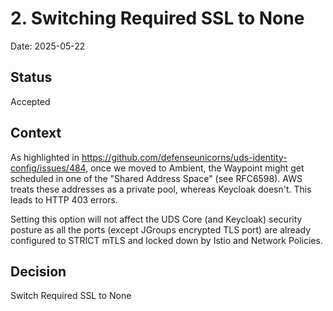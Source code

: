 # 2. Switching Required SSL to None

Date: 2025-05-22

## Status

Accepted

## Context

As highlighted in https://github.com/defenseunicorns/uds-identity-config/issues/484, once we moved to Ambient, the Waypoint might get scheduled in one of the "Shared Address Space" (see RFC6598). AWS treats these addresses as a private pool, whereas Keycloak doesn't. This leads to HTTP 403 errors.

Setting this option will not affect the UDS Core (and Keycloak) security posture as all the ports (except JGroups encrypted TLS port) are already configured to STRICT mTLS and locked down by Istio and Network Policies.

## Decision

Switch Required SSL to None
